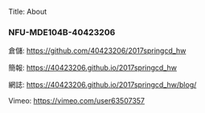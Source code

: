 Title: About

<h3>NFU-MDE104B-40423206</h3>
<p>倉儲: <a href="https://github.com/40423206/2017springcd_hw">https://github.com/40423206/2017springcd_hw</a></p>
<p>簡報: <a href="https://40423206.github.io/2017springcd_hw">https://40423206.github.io/2017springcd_hw</a></p>
<p>網誌: <a href="https://40423206.github.io/2017springcd_hw/blog/">https://40423206.github.io/2017springcd_hw/blog/</a></p>
<p>Vimeo: <a href="https://vimeo.com/user46807821">https://vimeo.com/user63507357</a></p>

